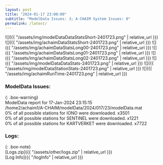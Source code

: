 ```yaml
---
layout: post
title: "2024-01-17 23:00:00"
subtitle: "ModelData Issues: 3; A-CHAIM System Issues: 0"
permalink: /latest/
---
```


![]({{ "/assets/img/modelDataDataStatsShort-2401723.png" | relative_url }})
![]({{ "/assets/img/achaimDataStatsShort-2401723.png" | relative_url }})
![]({{ "/assets/img/achaimDataStatsLong00-2401723.png" | relative_url }})
![]({{ "/assets/img/achaimDataStatsLong01-2401723.png" | relative_url }})
![]({{ "/assets/img/achaimDataStatsLong02-2401723.png" | relative_url }})
![]({{ "/assets/img/modelDataDataStats-2401723.png" | relative_url }})
![]({{ "/assets/img/modelDataStationStats-2401723.png" | relative_url }})
![]({{ "/assets/img/achaimRunTime-2401723.png" | relative_url }})


### ModelData Issues:  
  
{: .box-warning}  
 ModelData report for 17-Jan-2024 23:15:15   
 /home2/achaim1/A-CHAIM/modelData/2024/017/23/modelData.mat   
 0% of all possible stations for IONO were downloaded. x3501   
 0% of all possible stations for SENTINEL were downloaded. x1221   
 0% of all possible stations for KARTVERKET were downloaded. x7722   
  


### Logs:  
  
{: .box-note}  
[Logs.zip]({{ "/assets/other/logs.zip" | relative_url }})  
[Log Info]({{ "/logInfo" | relative_url }})  
